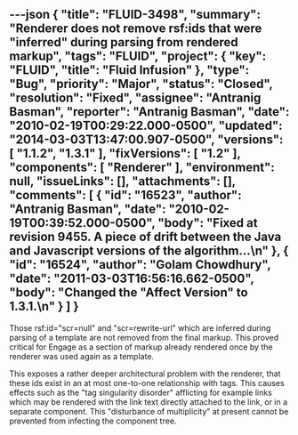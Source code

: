---json
{
  "title": "FLUID-3498",
  "summary": "Renderer does not remove rsf:ids that were \"inferred\" during parsing from rendered markup",
  "tags": "FLUID",
  "project": {
    "key": "FLUID",
    "title": "Fluid Infusion"
  },
  "type": "Bug",
  "priority": "Major",
  "status": "Closed",
  "resolution": "Fixed",
  "assignee": "Antranig Basman",
  "reporter": "Antranig Basman",
  "date": "2010-02-19T00:29:22.000-0500",
  "updated": "2014-03-03T13:47:00.907-0500",
  "versions": [
    "1.1.2",
    "1.3.1"
  ],
  "fixVersions": [
    "1.2"
  ],
  "components": [
    "Renderer"
  ],
  "environment": null,
  "issueLinks": [],
  "attachments": [],
  "comments": [
    {
      "id": "16523",
      "author": "Antranig Basman",
      "date": "2010-02-19T00:39:52.000-0500",
      "body": "Fixed at revision 9455. A piece of drift between the Java and Javascript versions of the algorithm...\n"
    },
    {
      "id": "16524",
      "author": "Golam Chowdhury",
      "date": "2011-03-03T16:56:16.662-0500",
      "body": "Changed the \"Affect Version\" to 1.3.1.\n"
    }
  ]
}
---
Those rsf:id="scr=null" and "scr=rewrite-url" which are inferred during parsing of a template are not removed from the final markup. This proved critical for Engage as a section of markup already rendered once by the renderer was used again as a template.

This exposes a rather deeper architectural problem with the renderer, that these ids exist in an at most one-to-one relationship with tags. This causes effects such as the "tag singularity disorder" afflicting for example links which may be rendered with the link text directly attached to the link, or in a separate component. This "disturbance of multiplicity" at present cannot be prevented from infecting the component tree.

        